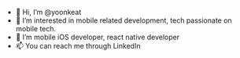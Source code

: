 - 👋 Hi, I’m @yoonkeat
- 👀 I’m interested in mobile related development, tech passionate on mobile tech.
- 🌱 I’m mobile iOS developer, react native developer
- 📫 You can reach me through LinkedIn

<!---
yoonkeat711/yoonkeat711 is a ✨ special ✨ repository because its `README.md` (this file) appears on your GitHub profile.
You can click the Preview link to take a look at your changes.
--->
